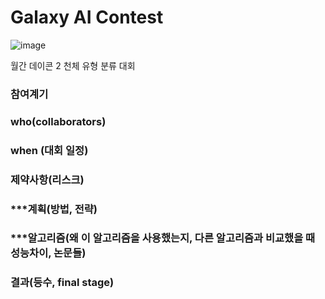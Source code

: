 # Galaxy AI Contest
![image](https://user-images.githubusercontent.com/41675375/77989882-da017180-735a-11ea-8e1a-f388c46752aa.png)

월간 데이콘 2 천체 유형 분류 대회

### 참여계기


### who(collaborators)


### when (대회 일정)


### 제약사항(리스크)


### ***계획(방법, 전략)


### ***알고리즘(왜 이 알고리즘을 사용했는지, 다른 알고리즘과 비교했을 때 성능차이, 논문들)


### 결과(등수, final stage)



